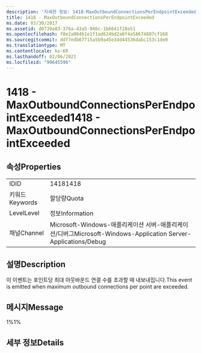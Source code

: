 ```yaml
---
description: '자세한 정보: 1418-MaxOutboundConnectionsPerEndpointExceeded'
title: 1418 - MaxOutboundConnectionsPerEndpointExceeded
ms.date: 03/30/2017
ms.assetid: d0739a83-376a-43a5-946c-1b6641f28e51
ms.openlocfilehash: f8e2a064b1e1f1ad624bd2a0f4a58674807cf168
ms.sourcegitcommit: ddf7edb67715a5b9a45e3dd44536dabc153c1de0
ms.translationtype: MT
ms.contentlocale: ko-KR
ms.lasthandoff: 02/06/2021
ms.locfileid: "99645596"
---
```

# <a name="1418---maxoutboundconnectionsperendpointexceeded"></a><span data-ttu-id="42ffd-103">1418 - MaxOutboundConnectionsPerEndpointExceeded</span><span class="sxs-lookup"><span data-stu-id="42ffd-103">1418 - MaxOutboundConnectionsPerEndpointExceeded</span></span>

## <a name="properties"></a><span data-ttu-id="42ffd-104">속성</span><span class="sxs-lookup"><span data-stu-id="42ffd-104">Properties</span></span>  
  
|||  
|-|-|  
|<span data-ttu-id="42ffd-105">ID</span><span class="sxs-lookup"><span data-stu-id="42ffd-105">ID</span></span>|<span data-ttu-id="42ffd-106">1418</span><span class="sxs-lookup"><span data-stu-id="42ffd-106">1418</span></span>|  
|<span data-ttu-id="42ffd-107">키워드</span><span class="sxs-lookup"><span data-stu-id="42ffd-107">Keywords</span></span>|<span data-ttu-id="42ffd-108">할당량</span><span class="sxs-lookup"><span data-stu-id="42ffd-108">Quota</span></span>|  
|<span data-ttu-id="42ffd-109">Level</span><span class="sxs-lookup"><span data-stu-id="42ffd-109">Level</span></span>|<span data-ttu-id="42ffd-110">정보</span><span class="sxs-lookup"><span data-stu-id="42ffd-110">Information</span></span>|  
|<span data-ttu-id="42ffd-111">채널</span><span class="sxs-lookup"><span data-stu-id="42ffd-111">Channel</span></span>|<span data-ttu-id="42ffd-112">Microsoft-Windows-애플리케이션 서버-애플리케이션/디버그</span><span class="sxs-lookup"><span data-stu-id="42ffd-112">Microsoft-Windows-Application Server-Applications/Debug</span></span>|  
  
## <a name="description"></a><span data-ttu-id="42ffd-113">설명</span><span class="sxs-lookup"><span data-stu-id="42ffd-113">Description</span></span>  

 <span data-ttu-id="42ffd-114">이 이벤트는 포인트당 최대 아웃바운드 연결 수를 초과할 때 내보내집니다.</span><span class="sxs-lookup"><span data-stu-id="42ffd-114">This event is emitted when maximum outbound connections per point are exceeded.</span></span>  
  
## <a name="message"></a><span data-ttu-id="42ffd-115">메시지</span><span class="sxs-lookup"><span data-stu-id="42ffd-115">Message</span></span>  

 <span data-ttu-id="42ffd-116">1%</span><span class="sxs-lookup"><span data-stu-id="42ffd-116">1%</span></span>  
  
## <a name="details"></a><span data-ttu-id="42ffd-117">세부 정보</span><span class="sxs-lookup"><span data-stu-id="42ffd-117">Details</span></span>
